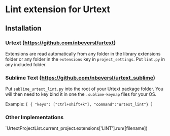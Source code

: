 # Lint extension for Urtext

## Installation

### Urtext (https://github.com/nbeversl/urtext)

Extensions are read automatically from any folder in the library extensions folder or any folder in the `extensions` key in `project_settings`. Put `lint.py` in any included folder.

### Sublime Text (https://github.com/nbeversl/urtext_sublime)

Put `sublime_urtext_lint.py` into the root of your Urtext package folder. You will then need to key bind it in one the `.sublime-keymap` files for your OS.

Example:
`[
 	{ "keys": ["ctrl+shift+k"], "command":"urtext_lint"}
]`

### Other Implementations

`UrtextProjectList.current_project.extensions['LINT'].run([filename])
